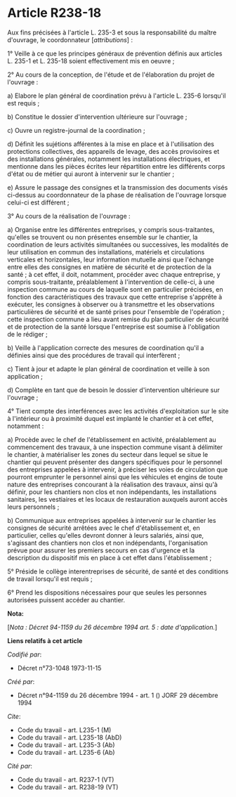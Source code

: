 # Article R238-18

Aux fins précisées à l'article L. 235-3 et sous la responsabilité du maître d'ouvrage, le coordonnateur [*attributions*] :

1° Veille à ce que les principes généraux de prévention définis aux articles L. 235-1 et L. 235-18 soient effectivement mis
en oeuvre ;

2° Au cours de la conception, de l'étude et de l'élaboration du projet de l'ouvrage :

a) Elabore le plan général de coordination prévu à l'article L. 235-6 lorsqu'il est requis ;

b) Constitue le dossier d'intervention ultérieure sur l'ouvrage ;

c) Ouvre un registre-journal de la coordination ;

d) Définit les sujétions afférentes à la mise en place et à l'utilisation des protections collectives, des appareils de
levage, des accès provisoires et des installations générales, notamment les installations électriques, et mentionne dans les
pièces écrites leur répartition entre les différents corps d'état ou de métier qui auront à intervenir sur le chantier ;

e) Assure le passage des consignes et la transmission des documents visés ci-dessus au coordonnateur de la phase de
réalisation de l'ouvrage lorsque celui-ci est différent ;

3° Au cours de la réalisation de l'ouvrage :

a) Organise entre les différentes entreprises, y compris sous-traitantes, qu'elles se trouvent ou non présentes ensemble sur
le chantier, la coordination de leurs activités simultanées ou successives, les modalités de leur utilisation en commun des
installations, matériels et circulations verticales et horizontales, leur information mutuelle ainsi que l'échange entre
elles des consignes en matière de sécurité et de protection de la santé ; à cet effet, il doit, notamment, procéder avec
chaque entreprise, y compris sous-traitante, préalablement à l'intervention de celle-ci, à une inspection commune au cours de
laquelle sont en particulier précisées, en fonction des caractéristiques des travaux que cette entreprise s'apprête à
exécuter, les consignes à observer ou à transmettre et les observations particulières de sécurité et de santé prises pour
l'ensemble de l'opération ; cette inspection commune a lieu avant remise du plan particulier de sécurité et de protection de
la santé lorsque l'entreprise est soumise à l'obligation de le rédiger ;

b) Veille à l'application correcte des mesures de coordination qu'il a définies ainsi que des procédures de travail qui
interfèrent ;

c) Tient à jour et adapte le plan général de coordination et veille à son application ;

d) Complète en tant que de besoin le dossier d'intervention ultérieure sur l'ouvrage ;

4° Tient compte des interférences avec les activités d'exploitation sur le site à l'intérieur ou à proximité duquel est
implanté le chantier et à cet effet, notamment :

a) Procède avec le chef de l'établissement en activité, préalablement au commencement des travaux, à une inspection commune
visant à délimiter le chantier, à matérialiser les zones du secteur dans lequel se situe le chantier qui peuvent présenter
des dangers spécifiques pour le personnel des entreprises appelées à intervenir, à préciser les voies de circulation que
pourront emprunter le personnel ainsi que les véhicules et engins de toute nature des entreprises concourant à la réalisation
des travaux, ainsi qu'à définir, pour les chantiers non clos et non indépendants, les installations sanitaires, les
vestiaires et les locaux de restauration auxquels auront accès leurs personnels ;

b) Communique aux entreprises appelées à intervenir sur le chantier les consignes de sécurité arrêtées avec le chef
d'établissement et, en particulier, celles qu'elles devront donner à leurs salariés, ainsi que, s'agissant des chantiers non
clos et non indépendants, l'organisation prévue pour assurer les premiers secours en cas d'urgence et la description du
dispositif mis en place à cet effet dans l'établissement ;

5° Préside le collège interentreprises de sécurité, de santé et des conditions de travail lorsqu'il est requis ;

6° Prend les dispositions nécessaires pour que seules les personnes autorisées puissent accéder au chantier.

**Nota:**

[*Nota : Décret 94-1159 du 26 décembre 1994 art. 5 : date d'application.*]

**Liens relatifs à cet article**

_Codifié par_:

  - Décret n°73-1048 1973-11-15

_Créé par_:

  - Décret n°94-1159 du 26 décembre 1994 - art. 1 () JORF 29 décembre 1994

_Cite_:

  - Code du travail - art. L235-1 (M)
  - Code du travail - art. L235-18 (AbD)
  - Code du travail - art. L235-3 (Ab)
  - Code du travail - art. L235-6 (Ab)

_Cité par_:

  - Code du travail - art. R237-1 (VT)
  - Code du travail - art. R238-19 (VT)
